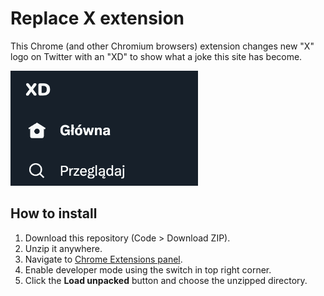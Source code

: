 # Replace X extension

This Chrome (and other Chromium browsers) extension changes new "X" logo on Twitter with an "XD" to show what a joke this site has become.

<img src="./xd.png" alt="" width="300px" />

## How to install

1. Download this repository (Code > Download ZIP).
1. Unzip it anywhere.
1. Navigate to [Chrome Extensions panel]("chrome://extensions").
1. Enable developer mode using the switch in top right corner.
1. Click the **Load unpacked** button and choose the unzipped directory.

